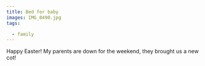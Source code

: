```yaml
---
title: Bed for baby
images: IMG_0490.jpg
tags:

  - family
---
```

Happy Easter! My parents are down for the weekend, they brought us a new cot!
